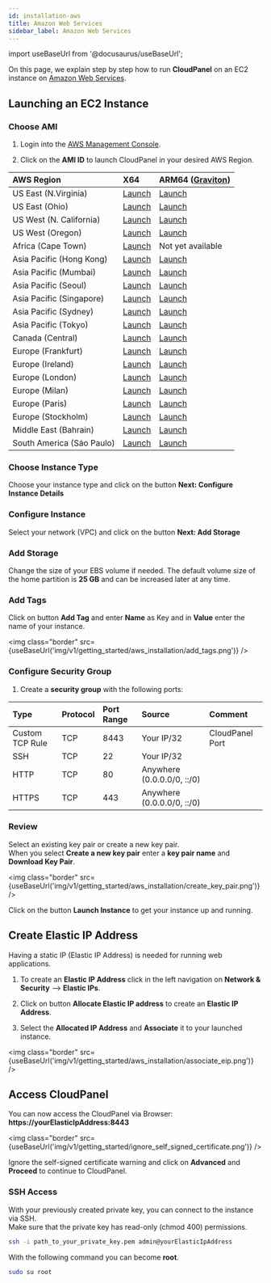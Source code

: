 ```yaml
---
id: installation-aws
title: Amazon Web Services
sidebar_label: Amazon Web Services
---
```


import useBaseUrl from '@docusaurus/useBaseUrl';

On this page, we explain step by step how to run **CloudPanel** on an EC2 instance on [Amazon Web Services](https://aws.amazon.com/).

## Launching an EC2 Instance

### Choose AMI

1) Login into the [AWS Management Console](https://console.aws.amazon.com/ec2/). <br />

2) Click on the **AMI ID** to launch CloudPanel in your desired AWS Region.

| AWS Region | X64 | ARM64 ([Graviton](https://aws.amazon.com/ec2/graviton/)) |
| :---  | :--- | :--- |
| US East (N.Virginia)      | [Launch](https://ami-launcher.clp.io/?region=us-east-1&arch=x86_64&version=1.0.6) | [Launch](https://ami-launcher.clp.io/?region=us-east-1&arch=arm64&version=1.0.6) |
| US East (Ohio)            | [Launch](https://ami-launcher.clp.io/?region=us-east-2&arch=x86_64&version=1.0.6) | [Launch](https://ami-launcher.clp.io/?region=us-east-2&arch=arm64&version=1.0.6) |
| US West (N. California)   | [Launch](https://ami-launcher.clp.io/?region=us-west-1&arch=x86_64&version=1.0.6) | [Launch](https://ami-launcher.clp.io/?region=us-west-1&arch=arm64&version=1.0.6) |
| US West (Oregon)          | [Launch](https://ami-launcher.clp.io/?region=us-west-2&arch=x86_64&version=1.0.6) | [Launch](https://ami-launcher.clp.io/?region=us-west-2&arch=arm64&version=1.0.6) |
| Africa (Cape Town)        | [Launch](https://ami-launcher.clp.io/?region=af-south-1&arch=x86_64&version=1.0.6) | Not yet available |
| Asia Pacific (Hong Kong)  | [Launch](https://ami-launcher.clp.io/?region=ap-east-1&arch=x86_64&version=1.0.6) | [Launch](https://ami-launcher.clp.io/?region=ap-east-1&arch=arm64&version=1.0.6) |
| Asia Pacific (Mumbai)     | [Launch](https://ami-launcher.clp.io/?region=ap-south-1&arch=x86_64&version=1.0.6) | [Launch](https://ami-launcher.clp.io/?region=ap-south-1&arch=arm64&version=1.0.6) |
| Asia Pacific (Seoul)      | [Launch](https://ami-launcher.clp.io/?region=ap-northeast-1&arch=x86_64&version=1.0.6) | [Launch](https://ami-launcher.clp.io/?region=ap-northeast-1&arch=arm64&version=1.0.6) |
| Asia Pacific (Singapore)  | [Launch](https://ami-launcher.clp.io/?region=ap-southeast-1&arch=x86_64&version=1.0.6) | [Launch](https://ami-launcher.clp.io/?region=ap-southeast-1&arch=arm64&version=1.0.6) |
| Asia Pacific (Sydney)     | [Launch](https://ami-launcher.clp.io/?region=ap-southeast-2&arch=x86_64&version=1.0.6) | [Launch](https://ami-launcher.clp.io/?region=ap-southeast-2&arch=arm64&version=1.0.6) |
| Asia Pacific (Tokyo)      | [Launch](https://ami-launcher.clp.io/?region=ap-northeast-1&arch=x86_64&version=1.0.6) | [Launch](https://ami-launcher.clp.io/?region=ap-northeast-1&arch=arm64&version=1.0.6) |
| Canada (Central)          | [Launch](https://ami-launcher.clp.io/?region=ca-central-1&arch=x86_64&version=1.0.6) | [Launch](https://ami-launcher.clp.io/?region=ca-central-1&arch=arm64&version=1.0.6) |
| Europe (Frankfurt)        | [Launch](https://ami-launcher.clp.io/?region=eu-central-1&arch=x86_64&version=1.0.6) | [Launch](https://ami-launcher.clp.io/?region=eu-central-1&arch=arm64&version=1.0.6) |
| Europe (Ireland)          | [Launch](https://ami-launcher.clp.io/?region=eu-west-1&arch=x86_64&version=1.0.6) | [Launch](https://ami-launcher.clp.io/?region=eu-west-1&arch=arm64&version=1.0.6) |
| Europe (London)           | [Launch](https://ami-launcher.clp.io/?region=eu-west-2&arch=x86_64&version=1.0.6) | [Launch](https://ami-launcher.clp.io/?region=eu-west-2&arch=arm64&version=1.0.6) |
| Europe (Milan)            | [Launch](https://ami-launcher.clp.io/?region=eu-south-1&arch=x86_64&version=1.0.6) | [Launch](https://ami-launcher.clp.io/?region=eu-south-1&arch=arm64&version=1.0.6) |
| Europe (Paris)            | [Launch](https://ami-launcher.clp.io/?region=eu-west-3&arch=x86_64&version=1.0.6) | [Launch](https://ami-launcher.clp.io/?region=eu-west-3&arch=arm64&version=1.0.6) |
| Europe (Stockholm)        | [Launch](https://ami-launcher.clp.io/?region=eu-north-1&arch=x86_64&version=1.0.6) | [Launch](https://ami-launcher.clp.io/?region=eu-north-1&arch=arm64&version=1.0.6) |
| Middle East (Bahrain)     | [Launch](https://ami-launcher.clp.io/?region=me-south-1&arch=x86_64&version=1.0.6) | [Launch](https://ami-launcher.clp.io/?region=me-south-1&arch=arm64&version=1.0.6) |
| South America (Sáo Paulo) | [Launch](https://ami-launcher.clp.io/?region=sa-east-1&arch=x86_64&version=1.0.6) | [Launch](https://ami-launcher.clp.io/?region=sa-east-1&arch=arm64&version=1.0.6) |

### Choose Instance Type

Choose your instance type and click on the button **Next: Configure Instance Details** 

### Configure Instance

Select your network (VPC) and click on the button **Next: Add Storage**

### Add Storage

Change the size of your EBS volume if needed. The default volume size of the home partition is **25 GB** and can be increased later at any time.

### Add Tags

Click on button **Add Tag** and enter **Name** as Key and in **Value** enter the name of your instance.

<img class="border" src={useBaseUrl('img/v1/getting_started/aws_installation/add_tags.png')} />

### Configure Security Group

1) Create a **security group** with the following ports:

| Type | Protocol | Port Range  | Source  | Comment         |
| :--- | :---     | :---        |  :---   | :---            |
| Custom TCP Rule | TCP | 8443 | Your IP/32 | CloudPanel Port  |
| SSH             | TCP | 22   | Your IP/32 |                  |
| HTTP            | TCP | 80   | Anywhere (0.0.0.0/0, ::/0) ||
| HTTPS           | TCP | 443  | Anywhere (0.0.0.0/0, ::/0) ||

### Review

Select an existing key pair or create a new key pair. <br />
When you select **Create a new key pair** enter a **key pair name** and **Download Key Pair**.

<img class="border" src={useBaseUrl('img/v1/getting_started/aws_installation/create_key_pair.png')} />

Click on the button **Launch Instance** to get your instance up and running.

## Create Elastic IP Address

Having a static IP (Elastic IP Address) is needed for running web applications. <br />

1) To create an **Elastic IP Address** click in the left navigation on **Network & Security** --> **Elastic IPs**.

2) Click on button **Allocate Elastic IP address** to create an **Elastic IP Address**.

3) Select the **Allocated IP Address** and **Associate** it to your launched instance.

<img class="border" src={useBaseUrl('img/v1/getting_started/aws_installation/associate_eip.png')} />

## Access CloudPanel

You can now access the CloudPanel via Browser: **https://yourElasticIpAddress:8443**

<img class="border" src={useBaseUrl('img/v1/getting_started/ignore_self_signed_certificate.png')} />

Ignore the self-signed certificate warning and click on **Advanced** and **Proceed** to continue to CloudPanel.

### SSH Access

With your previously created private key, you can connect to the instance via SSH. <br />
Make sure that the private key has read-only (chmod 400) permissions.

```bash
ssh -i path_to_your_private_key.pem admin@yourElasticIpAddress
```

With the following command you can become **root**.

```bash
sudo su root
```
